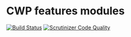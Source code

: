 # CWP features modules

[![Build Status](https://travis-ci.org/silverstripe/cwp.svg?branch=1.8)](https://travis-ci.org/silverstripe/cwp)
[![Scrutinizer Code Quality](https://scrutinizer-ci.com/g/silverstripe/cwp/badges/quality-score.png?b=1.8)](https://scrutinizer-ci.com/g/silverstripe/cwp/?branch=1.8)
